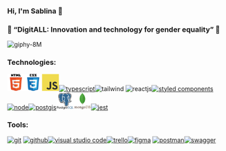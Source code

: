 ### Hi, I'm Sablina 👋


### :purple_heart: “DigitALL: Innovation and technology for gender equality” :purple_heart:




![giphy-8M](https://user-images.githubusercontent.com/116072654/223287948-c4afddba-87ab-461b-8f0b-9ad65f7a0be8.gif)


<h3 align="left">Technologies:</h3>
<p align="left">
<a href="https://www.codecademy.com/resources/docs/html" target="_blank"><img src="https://raw.githubusercontent.com/devicons/devicon/master/icons/html5/html5-original-wordmark.svg" alt="html5" width="40" height="40"/></a><a href="https://www.w3schools.com/css/" target="_blank"><img src="https://raw.githubusercontent.com/devicons/devicon/master/icons/css3/css3-original-wordmark.svg" alt="css3" width="40" height="40"/></a><img src="https://raw.githubusercontent.com/devicons/devicon/master/icons/javascript/javascript-original.svg" alt="javascript" width="40" height="40"/></a><a href="https://tailwindcss.com/" target="_blank"><a href="https://www.typescriptlang.org/" target="_blank"><img src="https://www.vectorlogo.zone/logos/typescriptlang/typescriptlang-icon.svg" alt="typescript" width="40" height="40"/></a><img src="https://www.vectorlogo.zone/logos/tailwindcss/tailwindcss-icon.svg" alt="tailwind" width="40" height="40"/></a> <img src="https://www.vectorlogo.zone/logos/reactjs/reactjs-icon.svg" alt="reactjs" width="40" height="40"/></a><a href="https://styled-components.com/" target="_blank"><img src="https://user-images.githubusercontent.com/73828751/196031378-39079b3e-cffa-4f95-a1cf-bfc3fac0051c.png" alt="styled components" width="40" height="40"/></a><a href="https://nodejs.org/en/docs" target="_blank"><img src="https://www.vectorlogo.zone/logos/nodejs/nodejs-ar21.svg" alt="node" width="auto" height="40"/></a><a href="https://www.postgresql.org" target="_blank"><img src="https://user-images.githubusercontent.com/73828751/196030749-6de0aae5-ef73-4146-a091-0b63bed6f9e3.png" alt="postgis" width="auto" height="40"/><img src="https://raw.githubusercontent.com/devicons/devicon/master/icons/postgresql/postgresql-original-wordmark.svg" alt="postgresql" width="40" height="40"/><a href="https://www.mongodb.com/" target="_blank"></a><img src="https://raw.githubusercontent.com/devicons/devicon/master/icons/mongodb/mongodb-original-wordmark.svg" alt="mongodb" width="40" height="40"/></a><a href="https://www.mysql.com/" target="_blank"></a><a href="https://jestjs.io/es-ES/" target="_blank"><img src="https://www.vectorlogo.zone/logos/jestjsio/jestjsio-icon.svg" alt="jest" width="40" height="40"/></a> 

  
<h3 align="left">Tools:</h3>  
<p align="left">
<a href="https://git-scm.com/" target="_blank"><img src="https://www.vectorlogo.zone/logos/git-scm/git-scm-icon.svg" alt="git" width="40" height="40"/></a> <a href="https://docs.github.com/en" target="_blank"><img src="https://user-images.githubusercontent.com/25181517/192108374-8da61ba1-99ec-41d7-80b8-fb2f7c0a4948.png" alt="github" width="40" height="40"/></a><a href="https://code.visualstudio.com/" target="_blank"><img src="https://user-images.githubusercontent.com/73828751/196031035-6a63c8a8-e561-4654-b699-93d82f23d58f.png" alt="visual studio code" width="40" height="40"/><a href="https://trello.com/es" target="_blank"><img src="https://www.vectorlogo.zone/logos/trello/trello-icon.svg" alt="trello" width="40" height="40"/></a><a href="https://www.figma.com/" target="_blank"><img src="https://www.vectorlogo.zone/logos/figma/figma-icon.svg" alt="figma" width="40" height="40"/></a>
<a href="https://www.figma.com/" target="_blank"><a href="https://www.adobe.com/es/products/xd.html" target="_blank"><a href="https://trello.com/es" target="_blank"><a href="https://postman.com" target="_blank"><img src="https://www.vectorlogo.zone/logos/getpostman/getpostman-icon.svg" alt="postman" width="40" height="40"/></a><a href="https://swagger.io/docs/" target="_blank"><img src="https://user-images.githubusercontent.com/25181517/186711335-a3729606-5a78-4496-9a36-06efcc74f800.png" alt="swagger" width="40" height="40"/></a>




<!--
**sablinali/sablinali** is a ✨ _special_ ✨ repository because its `README.md` (this file) appears on your GitHub profile.

Here are some ideas to get you started:

- 🔭 I’m currently working on ...
- 🌱 I’m currently learning ...
- 👯 I’m looking to collaborate on ...
- 🤔 I’m looking for help with ...
- 💬 Ask me about ...
- 📫 How to reach me: ...
- 😄 Pronouns: ...
- ⚡ Fun fact: ...
-->
